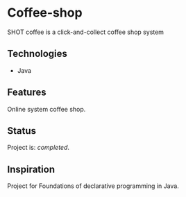 # Coffee-shop
SHOT coffee is a click-and-collect coffee shop system

## Technologies
* Java

## Features
Online system coffee shop.

## Status
Project is: _completed_.

## Inspiration
Project for Foundations of declarative programming in Java.
